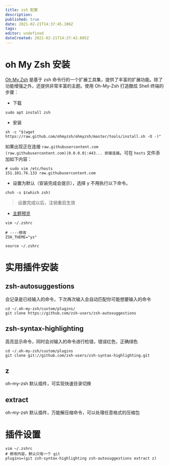 ```yaml
---
title: zsh 配置
description: 
published: true
date: 2021-02-21T14:37:45.106Z
tags: 
editor: undefined
dateCreated: 2021-02-21T14:37:42.605Z
---
```


# oh My Zsh 安装

[Oh My Zsh](https://ohmyz.sh/) 是基于 zsh 命令行的一个扩展工具集，提供了丰富的扩展功能。除了功能增强之外，还提供非常丰富的主题。使用 Oh-My-Zsh 打造酷炫 Shell 终端的步骤：

- 下载

```shell
sudo apt install zsh
```

- 安装

```shell
sh -c "$(wget https://raw.github.com/ohmyzsh/ohmyzsh/master/tools/install.sh -O -)"
```

如果出现正在连接 `raw.githubusercontent.com (raw.githubusercontent.com)|0.0.0.0|:443... 拒接连接`。可在 `hosts` 文件添加如下内容：

```shell
# sudo vim /etc/hosts
151.101.76.133 raw.githubusercontent.com
```

- 设置为默认（安装完成会提示），选择 y 不用执行以下命令。

```shell
chsh -s $(which zsh)
```

> 设置完成以后，注销重启生效

- [主题预览](https://github.com/ohmyzsh/ohmyzsh/wiki/Themes)

```shell
vim ~/.zshrc

# ----修改
ZSH_THEME="ys"

source ~/.zshrc
```

# 实用插件安装

## zsh-autosuggestions

会记录是已经输入的命令，下次再次输入会自动匹配你可能想要输入的命令

```shell
cd ~/.oh-my-zsh/custom/plugins/
git clone https://github.com/zsh-users/zsh-autosuggestions
```

## zsh-syntax-highlighting

高亮显示命令，同时会对输入的命令进行检错，错误红色，正确绿色

```shell
cd ~/.oh-my-zsh/custom/plugins
git clone git://github.com/zsh-users/zsh-syntax-highlighting.git
```

## z

oh-my-zsh 默认插件，可实现快速目录切换

## extract

oh-my-zsh 默认插件，万能解压缩命令，可以处理任意格式的压缩包

# 插件设置

```shell
vim ~/.zshrc
# 修改内容，默认只有一个 git
plugins=(git zsh-syntax-highlighting zsh-autosuggestions extract z)
```